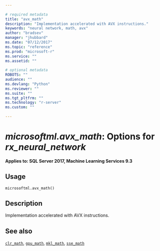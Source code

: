 ```yaml
--- 
 
# required metadata 
title: "avx_math" 
description: "Implementation accelerated with AVX instructions." 
keywords: "neural network, math, avx" 
author: "bradsev" 
manager: "jhubbard" 
ms.date: "07/12/2017" 
ms.topic: "reference" 
ms.prod: "microsoft-r" 
ms.service: "" 
ms.assetid: "" 
 
# optional metadata 
ROBOTS: "" 
audience: "" 
ms.devlang: "Python" 
ms.reviewer: "" 
ms.suite: "" 
ms.tgt_pltfrm: "" 
ms.technology: "r-server" 
ms.custom: "" 
 
---
```


# *microsoftml.avx_math*: Options for *rx_neural_network*


**Applies to: SQL Server 2017, Machine Learning Services 9.3**


## Usage



```
microsoftml.avx_math()
```




## Description

Implementation accelerated with AVX instructions.


## See also

[`clr_math`](clr_math.md),
[`gpu_math`](gpu_math.md),
[`mkl_math`](mkl_math.md),
[`sse_math`](sse_math.md)
